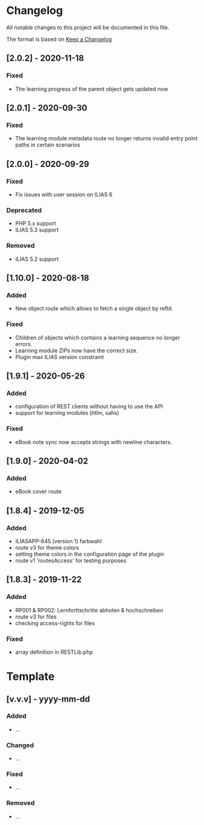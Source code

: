 # Changelog
All notable changes to this project will be documented in this file.

The format is based on [Keep a Changelog](https://keepachangelog.com/en/1.0.0/)

## [2.0.2] - 2020-11-18
### Fixed
- The learning progress of the parent object gets updated now

## [2.0.1] - 2020-09-30
### Fixed
- The learning module metadata route no longer returns invalid entry point paths in certain scenarios

## [2.0.0] - 2020-09-29
### Fixed
- Fix issues with user session on ILIAS 6

### Deprecated
- PHP 5.x support
- ILIAS 5.3 support

### Removed
- ILIAS 5.2 support

## [1.10.0] - 2020-08-18
### Added
- New object route which allows to fetch a single object by refId.

### Fixed
- Children of objects which contains a learning sequence no longer errors.
- Learning module ZIPs now have the correct size.
- Plugin max ILIAS version constraint

## [1.9.1] - 2020-05-26
### Added
- configuration of REST clients without having to use the API
- support for learning modules (htlm, sahs)

### Fixed
- eBook note sync now accepts strings with newline characters.

## [1.9.0] - 2020-04-02
### Added
- eBook cover route

## [1.8.4] - 2019-12-05
### Added
- ILIASAPP-645 (version 1) farbwahl
- route v3 for theme colors
- setting theme colors in the configuration page of the plugin
- route v1 'routesAccess' for testing purposes

## [1.8.3] - 2019-11-22
### Added
- RP001 & RP002: Lernforttschritte abholen & hochschreiben
- route v3 for files
- checking access-rights for files

### Fixed
- array definition in RESTLib.php

# Template
## [v.v.v] - yyyy-mm-dd
### Added
- ...
### Changed
- ...
### Fixed
- ...
### Removed
- ...